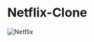 # Netflix-Clone


![Netflix](https://github.com/umutminarli/Netflix-Clone/assets/54308767/d7d02de7-5c74-4265-8a92-94d626c0495f)
